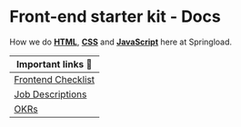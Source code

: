 # Front-end starter kit - Docs

How we do [**HTML**](./html.md), [**CSS**](./css.md) and [**JavaScript**](./javascript.md) here at Springload.

| Important links :book:                                 |
|--------------------------------------------------------|
| [Frontend Checklist](./frontend-checklist.md) |
| [Job Descriptions](./job-descriptions.md) |
| [OKRs](./okr.md) |
